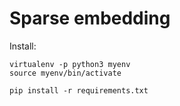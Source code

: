 # Sparse embedding

Install:

```
virtualenv -p python3 myenv
source myenv/bin/activate

pip install -r requirements.txt
```
